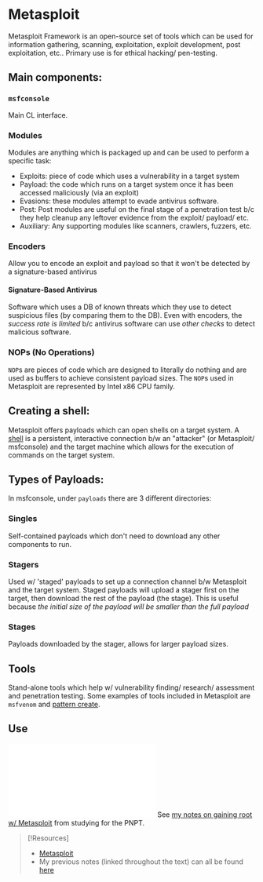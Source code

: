 
# Metasploit
Metasploit Framework is an open-source set of tools which can be used for information gathering, scanning, exploitation, exploit development, post exploitation, etc.. Primary use is for ethical hacking/ pen-testing.
## Main components:
### `msfconsole`
Main CL interface.
### Modules
Modules are anything which is packaged up and can be used to perform a specific task:
- Exploits: piece of code which uses a vulnerability in a target system
- Payload: the code which runs on a target system once it has been accessed maliciously (via an exploit)
- Evasions: these modules attempt to evade antivirus software.
- Post: Post modules are useful on the final stage of a penetration test b/c they help cleanup any leftover evidence from the exploit/ payload/ etc.
- Auxiliary: Any supporting modules like scanners, crawlers, fuzzers, etc.
### Encoders
Allow you to encode an exploit and payload so that it won't be detected by a signature-based antivirus 
#### Signature-Based Antivirus 
Software which uses a DB of known threats which they use to detect suspicious files (by comparing them to the DB). Even with encoders, the *success rate is limited* b/c antivirus software can use *other checks* to detect malicious software.
### NOPs (No Operations)
`NOP`s are pieces of code which are designed to literally do nothing and are used as buffers to achieve consistent payload sizes. The `NOP`s used in Metasploit are represented by Intel x86 CPU family.
## Creating a shell:
Metasploit offers payloads which can open shells on a target system. A [shell](/nested-repos/PNPT-study-guide/PEH/exploit-basics/shells.md) is a persistent, interactive connection b/w an "attacker" (or Metasploit/ msfconsole) and the target machine which allows for the execution of commands on the target system.
## Types of Payloads:
In msfconsole, under ``payloads`` there are 3 different directories:
### Singles 
Self-contained payloads which don't need to download any other components to run.
### Stagers 
Used w/ 'staged' payloads to set up a connection channel b/w Metasploit and the target system. Staged payloads will upload a stager first on the target, then download the rest of the payload (the stage). This is useful because *the initial size of the payload will be smaller than the full payload*
### Stages
Payloads downloaded by the stager, allows for larger payload sizes. 
## Tools
Stand-alone tools which help w/ vulnerability finding/ research/ assessment and penetration testing. Some examples of tools included in Metasploit are `msfvenom` and [pattern create](/nested-repos/PNPT-study-guide/PEH/buffer-overflows/pattern-create.md).
## Use
![gaining-root](/nested-repos/PNPT-study-guide/PEH/exploit-basics/gaining-root.md#Running%20Metasploit)
See [my notes on gaining root w/ Metasploit](https://github.com/TrshPuppy/PNPT-study-guide/blob/main/PEH/exploit-basics/gaining-root.md) from studying for the PNPT.
> [!Resources]
> - [Metasploit](https://www.metasploit.com)
> - My previous notes (linked throughout the text) can all be found [here](https://github.com/TrshPuppy/obsidian-notes)


